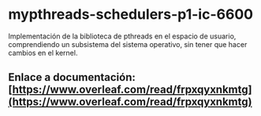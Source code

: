 # mypthreads-schedulers-p1-ic-6600
Implementación de la biblioteca de pthreads en el espacio de usuario, comprendiendo un subsistema del sistema operativo, sin tener que hacer cambios en el kernel. 

## Enlace a documentación: [https://www.overleaf.com/read/frpxqyxnkmtg](https://www.overleaf.com/read/frpxqyxnkmtg)
